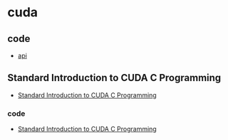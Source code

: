 # cuda

## code

- [api](https://github.com/gaoxinge/something/tree/master/cuda/api)

## Standard Introduction to CUDA C Programming

- [Standard Introduction to CUDA C Programming](https://www.olcf.ornl.gov/wp-content/uploads/2013/02/Intro_to_CUDA_C-TS.pdf)

### code

- [Standard Introduction to CUDA C Programming](https://github.com/gaoxinge/something/tree/master/cuda/Standard%20Introduction%20to%20CUDA%20C%20Programming)
